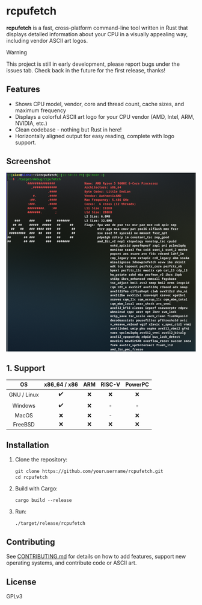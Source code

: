 # rcpufetch

**rcpufetch** is a fast, cross-platform command-line tool written in Rust that displays detailed information about your CPU in a visually appealing way, including vendor ASCII art logos.

> [!WARNING]
> This project is still in early development, please report bugs under the issues tab. Check back in the future for the first release, thanks!

## Features
- Shows CPU model, vendor, core and thread count, cache sizes, and maximum frequency
- Displays a colorful ASCII art logo for your CPU vendor (AMD, Intel, ARM, NVIDIA, etc.)
- Clean codebase - nothing but Rust in here!
- Horizontally aligned output for easy reading, complete with logo support.

## Screenshot
![Main Screenshot](.github/assets/Screenshot_AMD.png)

## 1. Support

| OS          | x86_64 / x86       | ARM                | RISC-V             | PowerPC            |
|:-----------:|:------------------:|:------------------:|:------------------:|:------------------:|
| GNU / Linux | :heavy_check_mark: | :x:                | :x:                | :x:                |
| Windows     | :heavy_check_mark: | :x:                | -                  | -                  |
| MacOS       | :x:                | :x:                | -                  | :x:                |
| FreeBSD     | :x:                | :x:                | :x:                | :x:                |


## Installation
1. Clone the repository:
   ```
   git clone https://github.com/yourusername/rcpufetch.git
   cd rcpufetch
   ```
2. Build with Cargo:
   ```
   cargo build --release
   ```
3. Run:
   ```
   ./target/release/rcpufetch
   ```

## Contributing
See [CONTRIBUTING.md](CONTRIBUTING.md) for details on how to add features, support new operating systems, and contribute code or ASCII art.

## License
GPLv3
